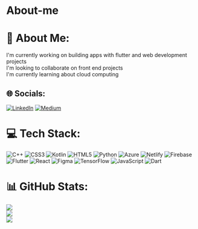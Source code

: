 # About-me
# 💫 About Me:
I'm currently working on building apps with flutter and web development projects<br>I'm looking to collaborate on front end projects<br>I'm currently learning about cloud computing <br>


## 🌐 Socials:
[![LinkedIn](https://img.shields.io/badge/LinkedIn-%230077B5.svg?logo=linkedin&logoColor=white)](https://linkedin.com/in/gift-wamatuba) [![Medium](https://img.shields.io/badge/Medium-12100E?logo=medium&logoColor=white)](https://medium.com/@GiftWamatuba) 

# 💻 Tech Stack:
 ![C++](https://img.shields.io/badge/c++-%2300599C.svg?style=flat&logo=c%2B%2B&logoColor=white) ![CSS3](https://img.shields.io/badge/css3-%231572B6.svg?style=flat&logo=css3&logoColor=white) ![Kotlin](https://img.shields.io/badge/kotlin-%230095D5.svg?style=flat&logo=kotlin&logoColor=white) ![HTML5](https://img.shields.io/badge/html5-%23E34F26.svg?style=flat&logo=html5&logoColor=white) ![Python](https://img.shields.io/badge/python-3670A0?style=flat&logo=python&logoColor=ffdd54) ![Azure](https://img.shields.io/badge/azure-%230072C6.svg?style=flat&logo=azure-devops&logoColor=white) ![Netlify](https://img.shields.io/badge/netlify-%23000000.svg?style=flat&logo=netlify&logoColor=#00C7B7) ![Firebase](https://img.shields.io/badge/firebase-%23039BE5.svg?style=flat&logo=firebase) ![Flutter](https://img.shields.io/badge/Flutter-%2302569B.svg?style=flat&logo=Flutter&logoColor=white) ![React](https://img.shields.io/badge/react-%2320232a.svg?style=flat&logo=react&logoColor=%2361DAFB) 	![Figma](https://img.shields.io/badge/figma-%23F24E1E.svg?style=flat&logo=figma&logoColor=white) ![TensorFlow](https://img.shields.io/badge/TensorFlow-%23FF6F00.svg?style=flat&logo=TensorFlow&logoColor=white) ![JavaScript](https://img.shields.io/badge/javascript-%23323330.svg?style=flat&logo=javascript&logoColor=%23F7DF1E) ![Dart](https://img.shields.io/badge/dart-%230175C2.svg?style=flat&logo=dart&logoColor=white)
# 📊 GitHub Stats:
![](https://github-readme-stats.vercel.app/api?username=Gift-Wamatuba&theme=dark&hide_border=true&include_all_commits=true&count_private=false)<br/>
![](https://github-readme-streak-stats.herokuapp.com/?user=Gift-Wamatuba&theme=dark&hide_border=true)<br/>
![](https://github-readme-stats.vercel.app/api/top-langs/?username=Gift-Wamatuba&theme=dark&hide_border=true&include_all_commits=true&count_private=false&layout=compact)

